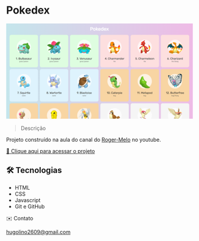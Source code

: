 # Pokedex

![preview](./preview_2.png)

> Descrição

Projeto construído na aula do canal do [Roger-Melo](https://youtu.be/Uptu3NrBFBM) no youtube.

[🔗 Clique aqui para acessar o projeto](https://hugolinobg.github.io/Pokedex)

## 🛠️ Tecnologias

- HTML
- CSS
- Javascript
- Git e GitHub

✉️ Contato

hugolino2609@gmail.com
